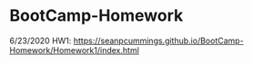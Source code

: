 # BootCamp-Homework
6/23/2020 HW1: https://seanpcummings.github.io/BootCamp-Homework/Homework1/index.html
